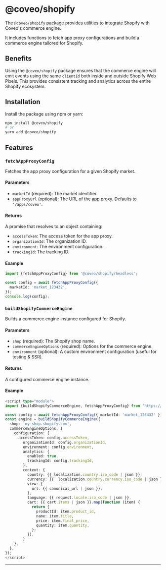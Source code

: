 # @coveo/shopify

The `@coveo/shopify` package provides utilities to integrate Shopify with Coveo's commerce engine.

It includes functions to fetch app proxy configurations and build a commerce engine tailored for Shopify.

## Benefits

Using the `@coveo/shopify` package ensures that the commerce engine will emit events using the same `clientId` both inside and outside Shopify Web Pixels. This provides consistent tracking and analytics across the entire Shopify ecosystem.

## Installation

Install the package using npm or yarn:

```bash
npm install @coveo/shopify
# or
yarn add @coveo/shopify
```

## Features

### `fetchAppProxyConfig`

Fetches the app proxy configuration for a given Shopify market.

#### Parameters

- `marketId` (required): The market identifier.
- `appProxyUrl` (optional): The URL of the app proxy. Defaults to `'/apps/coveo'`.

#### Returns

A promise that resolves to an object containing:

- `accessToken`: The access token for the app proxy.
- `organizationId`: The organization ID.
- `environment`: The environment configuration.
- `trackingId`: The tracking ID.

#### Example

```typescript
import {fetchAppProxyConfig} from '@coveo/shopify/headless';

const config = await fetchAppProxyConfig({
  marketId: 'market_123432',
});
console.log(config);
```

### `buildShopifyCommerceEngine`

Builds a commerce engine instance configured for Shopify.

#### Parameters

- `shop` (required): The Shopify shop name.
- `commerceEngineOptions` (required): Options for the commerce engine.
- `environment` (optional): A custom environment configuration (useful for testing & SSR).

#### Returns

A configured commerce engine instance.

#### Example

```typescript
<script type="module">
import {buildShopifyCommerceEngine, fetchAppProxyConfig} from 'https://static.cloud.coveo.com/shopify/v1/headless.esm.js';

const config = await fetchAppProxyConfig({ marketId: 'market_123432' });
const engine = buildShopifyCommerceEngine({
  shop: 'my-shop.shopify.com',
  commerceEngineOptions: {
    configuration: {
      accessToken: config.accessToken,
        organizationId: config.organizationId,
        environment: config.environment,
        analytics: {
          enabled: true,
          trackingId: config.trackingId,
        },
        context: {
          country: {{ localization.country.iso_code | json }},
          currency: {{  localization.country.currency.iso_code | json }},
          view: {
            url: {{ canonical_url | json }},
          },
          language: {{ request.locale.iso_code | json }},
          cart: {{ cart.items | json }}.map(function (item) {
            return {
              productId: item.product_id,
              name: item.title,
              price: item.final_price,
              quantity: item.quantity,
            };
          }),
        }
    },
  },
});
</script>
```

---
